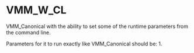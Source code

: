 # VMM_W_CL
VMM_Canonical with the ability to set some of the runtime parameters from the command line. 

Parameters for it to run exactly like VMM_Canonical should be:
1. 
